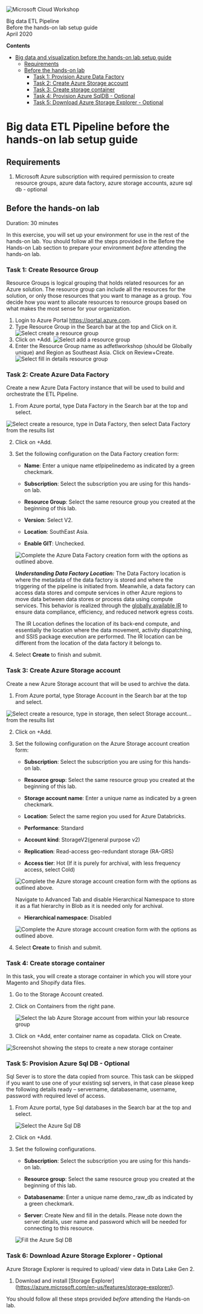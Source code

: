 ![Microsoft Cloud Workshop](https://github.com/vijiekambaram/BigDataWorkshop/blob/master/media/tiger_analytics_logo.PNG 'Microsoft Tiger Analytics Cloud Workshop')

<div class="MCWHeader1">
Big data ETL Pipeline
</div>
    
<div class="MCWHeader2">
Before the hands-on lab setup guide
</div>

<div class="MCWHeader3">
April 2020
</div>


**Contents**

<!-- TOC -->

- [Big data and visualization before the hands-on lab setup guide](#big-data-and-visualization-before-the-hands-on-lab-setup-guide)
  - [Requirements](#requirements)
  - [Before the hands-on lab](#before-the-hands-on-lab)
    - [Task 1: Provision Azure Data Factory](#task-1-provision-azure-datafactory)
    - [Task 2: Create Azure Storage account](#task-2-create-azure-storage-account)
    - [Task 3: Create storage container](#task-3-create-storage-container)
    - [Task 4: Provision Azure SqlDB - Optional](#task-4-provision-azure-sql-db)
    - [Task 5: Download Azure Storage Explorer - Optional](#task-5-download-and-install-azure-storage-explorer)

<!-- /TOC -->

# Big data ETL Pipeline before the hands-on lab setup guide

## Requirements

1.  Microsoft Azure subscription with required permission to create resource groups, azure data factory, azure storage accounts, azure sql db - optional

## Before the hands-on lab

Duration: 30 minutes

In this exercise, you will set up your environment for use in the rest of the hands-on lab. You should follow all the steps provided in the Before the Hands-on Lab section to prepare your environment _before_ attending the hands-on lab.

### Task 1: Create Resource Group

Resource Groups is logical grouping that holds related resources for an Azure solution. The resource group can include all the resources for the solution, or only those resources that you want to manage as a group. You decide how you want to allocate resources to resource groups based on what makes the most sense for your organization.

1.	Login to Azure Portal https://portal.azure.com.
2.	Type Resource Group in the Search bar at the top and Click on it.
    ![Select create a resource group](media/create-azure-resource-group.png)
3.	Click on +Add.
    ![Select add a resource group](media/add-azure-resource-group.png)
4.	Enter the Resource Group name as adfetlworkshop (should be Globally unique) and Region as Southeast Asia. Click on Review+Create.
    ![Select fill in details resource group](media/filldetails-azure-resource-group.png)


### Task 2: Create Azure Data Factory

Create a new Azure Data Factory instance that will be used to build and orchestrate the ETL Pipeline.

1.	From Azure portal, type Data Factory in the Search bar at the top and select.

   ![Select create a resource, type in Data Factory, then select Data Factory from the results list](media/create-azure-data-factory.png)

2.	Click on +Add.

3. Set the following configuration on the Data Factory creation form:

   - **Name**: Enter a unique name etlpipelinedemo as indicated by a green checkmark.  

   - **Subscription**: Select the subscription you are using for this hands-on lab.

   - **Resource Group**: Select the same resource group you created at the beginning of this lab.

   - **Version**: Select V2.

   - **Location**: SouthEast Asia.

   - **Enable GIT**: Unchecked.
   
    ![Complete the Azure Data Factory creation form with the options as outlined above.](media/azure-data-factory-create-blade.png)


   **_Understanding Data Factory Location:_**
   The Data Factory location is where the metadata of the data factory is stored and where the triggering of the pipeline is initiated from. Meanwhile, a data factory can access data stores and compute services in other Azure regions to move data between data stores or process data using compute services. This behavior is realized through the [globally available IR](https://azure.microsoft.com/en-us/global-infrastructure/services/?products=data-factory) to ensure data compliance, efficiency, and reduced network egress costs.

   The IR Location defines the location of its back-end compute, and essentially the location where the data movement, activity dispatching, and SSIS package execution are performed. The IR location can be different from the location of the data factory it belongs to.

  
4. Select **Create** to finish and submit.

### Task 3: Create Azure Storage account

Create a new Azure Storage account that will be used to archive the data.

1.	From Azure portal, type Storage Account in the Search bar at the top and select.

   ![Select create a resource, type in storage, then select Storage account... from the results list](media/create-azure-storage-resource.png)

2.	Click on +Add.

3. Set the following configuration on the Azure Storage account creation form:

   - **Subscription**: Select the subscription you are using for this hands-on lab.

   - **Resource group**: Select the same resource group you created at the beginning of this lab.

   - **Storage account name**: Enter a unique name as indicated by a green checkmark.

   - **Location**: Select the same region you used for Azure Databricks.

   - **Performance**: Standard

   - **Account kind**: StorageV2(general purpose v2)

   - **Replication**: Read-access geo-redundant storage (RA-GRS)

   - **Access tier**: Hot (If it is purely for archival, with less frequency access, select Cold)
   
    ![Complete the Azure storage account creation form with the options as outlined above.](media/StorageAccountCreation.png)
   
   Navigate to Advanced Tab and disable Hierarchical Namespace to store it as a flat hierarchy in Blob as it is needed only for archival.
   
   - **Hierarchical namespace**: Disabled 
 
   ![Complete the Azure storage account creation form with the options as outlined above.](media/StorageAccountHierarcial.png)

4. Select **Create** to finish and submit.

### Task 4: Create storage container

In this task, you will create a storage container in which you will store your Magento and Shopify data files.

1.	Go to the Storage Account created.

2.	Click on Containers from the right pane.

    ![Select the lab Azure Storage account from within your lab resource group](media/select-azure-storage-container.png)

3.	Click on +Add, enter container name as copadata. Click on Create.

   ![Screenshot showing the steps to create a new storage container](media/azure-storage-create-container.png)
   

### Task 5: Provision Azure Sql DB - Optional

Sql Sever is to store the data copied from source. This task can be skipped if you want to use one of your existing sql servers, in that case please keep the following details ready – servername, databasename, username, password with required level of access. 

1.	From Azure portal, type Sql databases in the Search bar at the top and select.

    ![Select the Azure Sql DB](media/select-azure-sql-db.png)
    
2.	Click on +Add.

3. Set the following configurations.

   - **Subscription**: Select the subscription you are using for this hands-on lab.

   - **Resource group**: Select the same resource group you created at the beginning of this lab.

   - **Databasename**: Enter a unique name demo_raw_db as indicated by a green checkmark.
   
   - **Server**: Create New and fill in the details. Please note down the server details, user name and password which will be needed for connecting to this resource.

    ![Fill the Azure Sql DB](media/create-azure-sql-db.png)


### Task 6: Download Azure Storage Explorer - Optional

Azure Storage Explorer is required to upload/ view data in Data Lake Gen 2.

1. Download and install [Storage Explorer] (https://azure.microsoft.com/en-us/features/storage-explorer/).

You should follow all these steps provided _before_ attending the Hands-on lab.

